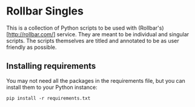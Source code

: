# Rollbar Singles

This is a collection of Python scripts to be used with (Rollbar's)[http://rollbar.com/] service.
They are meant to be individual and singular scripts. The scripts themselves are titled and annotated to be as user friendly as possible.

## Installing requirements
You may not need all the packages in the requirements file, but you can install them to your Python instance:

```
pip install -r requirements.txt
```

